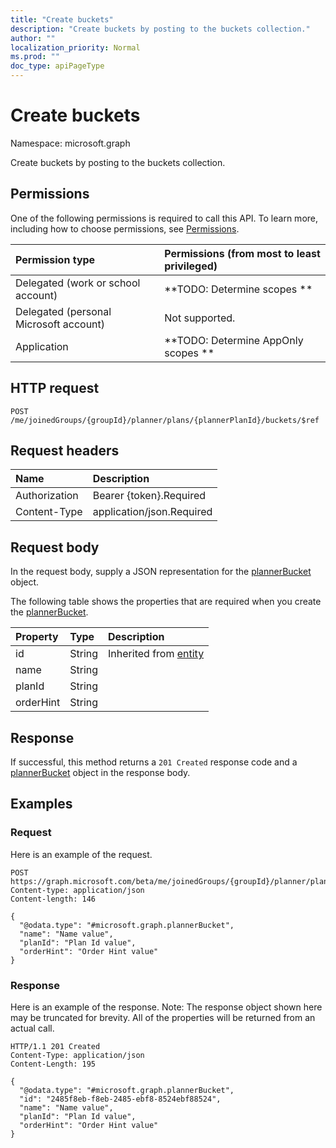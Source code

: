 ```yaml
---
title: "Create buckets"
description: "Create buckets by posting to the buckets collection."
author: ""
localization_priority: Normal
ms.prod: ""
doc_type: apiPageType
---
```


# Create buckets

Namespace: microsoft.graph

Create buckets by posting to the buckets collection.

## Permissions
One of the following permissions is required to call this API. To learn more, including how to choose permissions, see [Permissions](/concepts/permissions-reference.md).

|Permission type|Permissions (from most to least privileged)|
|:---|:---|
|Delegated (work or school account)|**TODO: Determine scopes **|
|Delegated (personal Microsoft account)|Not supported.|
|Application|**TODO: Determine AppOnly scopes **|

## HTTP request
<!-- {
  "blockType": "ignored"
}
-->
``` http
POST /me/joinedGroups/{groupId}/planner/plans/{plannerPlanId}/buckets/$ref
```

## Request headers
|Name|Description|
|:---|:---|
|Authorization|Bearer {token}.Required|
|Content-Type|application/json.Required|

## Request body
In the request body, supply a JSON representation for the [plannerBucket](../resources/plannerbucket.md) object.

The following table shows the properties that are required when you create the [plannerBucket](../resources/plannerbucket.md).

|Property|Type|Description|
|:---|:---|:---|
|id|String| Inherited from [entity](../resources/entity.md)|
|name|String||
|planId|String||
|orderHint|String||



## Response
If successful, this method returns a `201 Created` response code and a [plannerBucket](../resources/plannerbucket.md) object in the response body.

## Examples

### Request
Here is an example of the request.
<!-- {
  "blockType": "request",
  "name": "create_plannerbucket_from_"
}
-->
``` http
POST https://graph.microsoft.com/beta/me/joinedGroups/{groupId}/planner/plans/{plannerPlanId}/buckets
Content-type: application/json
Content-length: 146

{
  "@odata.type": "#microsoft.graph.plannerBucket",
  "name": "Name value",
  "planId": "Plan Id value",
  "orderHint": "Order Hint value"
}
```

### Response
Here is an example of the response. Note: The response object shown here may be truncated for brevity. All of the properties will be returned from an actual call.
<!-- {
  "blockType": "response",
  "truncated": true,
  "@odata.type": "microsoft.graph.plannerbucket"
}
-->
``` http
HTTP/1.1 201 Created
Content-Type: application/json
Content-Length: 195

{
  "@odata.type": "#microsoft.graph.plannerBucket",
  "id": "2485f8eb-f8eb-2485-ebf8-8524ebf88524",
  "name": "Name value",
  "planId": "Plan Id value",
  "orderHint": "Order Hint value"
}
```

